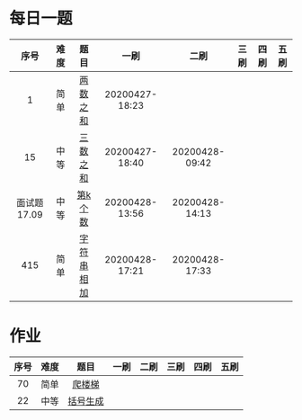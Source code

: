 # 每日一题
|序号|难度|题目|一刷|二刷|三刷|四刷|五刷|
|:--:|:--:|:--:|:--:|:--:|:--:|:--:|:--:|
1|简单|[两数之和](https://leetcode-cn.com/problems/two-sum/)|20200427-18:23| | | | |
15|中等|[三数之和](https://leetcode-cn.com/problems/3sum/)|20200427-18:40| 20200428-09:42| | | |
面试题17.09|中等|[第k个数](https://leetcode-cn.com/problems/get-kth-magic-number-lcci/)|20200428-13:56|20200428-14:13||||
415|简单|[字符串相加](https://leetcode-cn.com/problems/add-strings/)| 20200428-17:21|20200428-17:33 | | | |




# 作业

|序号|难度|题目|一刷|二刷|三刷|四刷|五刷|
|:--:|:--:|:--:|:--:|:--:|:--:|:--:|:--:|
70|简单|[爬楼梯](https://leetcode-cn.com/problems/climbing-stairs/)| | | | | |
22|中等|[括号生成](https://leetcode-cn.com/problems/generate-parentheses/)| | | | | |
